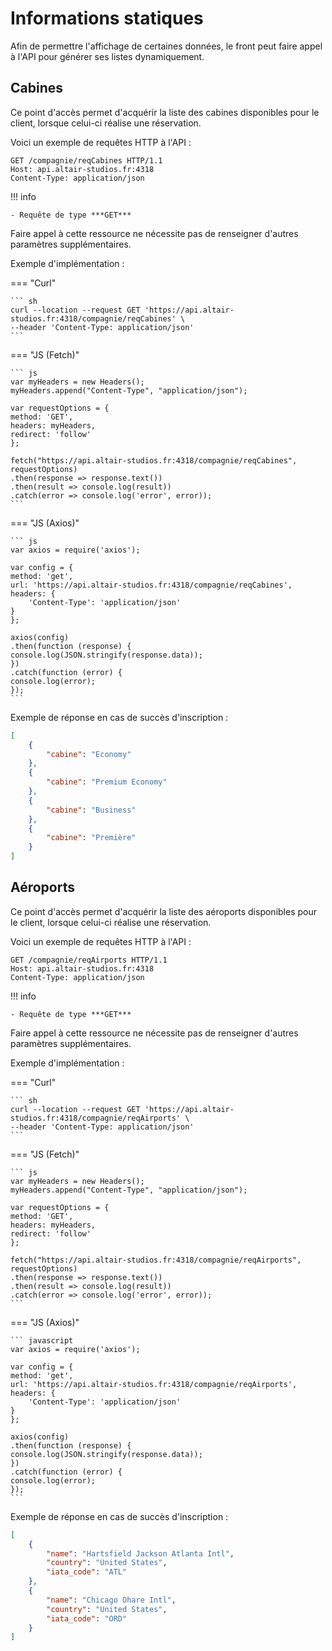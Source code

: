 # Informations statiques

Afin de permettre l'affichage de certaines données, le front peut faire appel à l'API pour générer ses listes dynamiquement.

## Cabines

Ce point d'accès permet d'acquérir la liste des cabines disponibles pour le client, lorsque celui-ci réalise une réservation. 

Voici un exemple de requêtes HTTP à l'API :

```http
GET /compagnie/reqCabines HTTP/1.1
Host: api.altair-studios.fr:4318
Content-Type: application/json
```

!!! info

    - Requête de type ***GET***

Faire appel à cette ressource ne nécessite pas de renseigner d'autres paramètres supplémentaires.

Exemple d'implémentation :

=== "Curl"

    ``` sh
    curl --location --request GET 'https://api.altair-studios.fr:4318/compagnie/reqCabines' \
    --header 'Content-Type: application/json'
    ```

=== "JS (Fetch)"

    ``` js
    var myHeaders = new Headers();
    myHeaders.append("Content-Type", "application/json");

    var requestOptions = {
    method: 'GET',
    headers: myHeaders,
    redirect: 'follow'
    };

    fetch("https://api.altair-studios.fr:4318/compagnie/reqCabines", requestOptions)
    .then(response => response.text())
    .then(result => console.log(result))
    .catch(error => console.log('error', error));
    ```

=== "JS (Axios)"

    ``` js
    var axios = require('axios');

    var config = {
    method: 'get',
    url: 'https://api.altair-studios.fr:4318/compagnie/reqCabines',
    headers: { 
        'Content-Type': 'application/json'
    }
    };

    axios(config)
    .then(function (response) {
    console.log(JSON.stringify(response.data));
    })
    .catch(function (error) {
    console.log(error);
    });
    ```

Exemple de réponse en cas de succès d'inscription :

```json
[
    {
        "cabine": "Economy"
    },
    {
        "cabine": "Premium Economy"
    },
    {
        "cabine": "Business"
    },
    {
        "cabine": "Première"
    }
]
```

## Aéroports

Ce point d'accès permet d'acquérir la liste des aéroports disponibles pour le client, lorsque celui-ci réalise une réservation. 

Voici un exemple de requêtes HTTP à l'API :

```http
GET /compagnie/reqAirports HTTP/1.1
Host: api.altair-studios.fr:4318
Content-Type: application/json
```

!!! info

    - Requête de type ***GET***

Faire appel à cette ressource ne nécessite pas de renseigner d'autres paramètres supplémentaires.

Exemple d'implémentation :

=== "Curl"

    ``` sh
    curl --location --request GET 'https://api.altair-studios.fr:4318/compagnie/reqAirports' \
    --header 'Content-Type: application/json'
    ```

=== "JS (Fetch)"

    ``` js
    var myHeaders = new Headers();
    myHeaders.append("Content-Type", "application/json");

    var requestOptions = {
    method: 'GET',
    headers: myHeaders,
    redirect: 'follow'
    };

    fetch("https://api.altair-studios.fr:4318/compagnie/reqAirports", requestOptions)
    .then(response => response.text())
    .then(result => console.log(result))
    .catch(error => console.log('error', error));
    ```

=== "JS (Axios)"

    ``` javascript
    var axios = require('axios');

    var config = {
    method: 'get',
    url: 'https://api.altair-studios.fr:4318/compagnie/reqAirports',
    headers: { 
        'Content-Type': 'application/json'
    }
    };

    axios(config)
    .then(function (response) {
    console.log(JSON.stringify(response.data));
    })
    .catch(function (error) {
    console.log(error);
    });
    ```

Exemple de réponse en cas de succès d'inscription :

```json
[
    {
        "name": "Hartsfield Jackson Atlanta Intl",
        "country": "United States",
        "iata_code": "ATL"
    },
    {
        "name": "Chicago Ohare Intl",
        "country": "United States",
        "iata_code": "ORD"
    }
]
```
